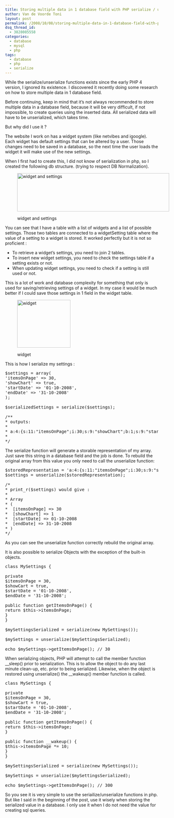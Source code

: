 ```yaml
---
title: Storing multiple data in 1 database field with PHP serialize / unserialize
author: Van de Voorde Toni
layout: post
permalink: /2008/10/08/storing-multiple-data-in-1-database-field-with-php-serialize-unserialize/
dsq_thread_id:
  - 3828085558
categories:
  - database
  - mysql
  - php
tags:
  - database
  - php
  - serialize
---
```

While the serialize/unserialize functions exists since the early PHP 4 version, I ignored its existence. I discovered it recently doing some research on how to store multiple data in 1 database field.

Before continuing, keep in mind that it&#8217;s not always recommended to store multiple data in a database field, because it will be very difficult, if not impossible, to create queries using the inserted data. All serialized data will have to be unserialized, which takes time.

But why did I use it ?

The website I work on has a widget system (like netvibes and igoogle). Each widget has default settings that can be altered by a user. Those changes need to be saved in a database, so the next time the user loads the widget it will make use of the new settings.

When I first had to create this, I did not know of serialization in php, so I created the following db structure. (trying to respect DB Normalization).<figure id="attachment_164" style="width: 500px;" class="wp-caption aligncenter">

[<img class="size-full wp-image-164" title="widget and settings" src="http://www.devexp.eu/wp-content/uploads/2008/10/serialize-widgetsettings.png" alt="widget and settings" width="500" height="126" />][1]<figcaption class="wp-caption-text">widget and settings</figcaption></figure> 

You can see that I have a table with a list of widgets and a list of possible settings. Those two tables are connected to a widgetSetting table where the value of a setting to a widget is stored. It worked perfectly but it is not so proficient :

* To retrieve a widget&#8217;s settings, you need to join 2 tables.  
* To insert new widget settings, you need to check the settings table if a setting exists or not.  
* When updating widget settings, you need to check if a setting is still used or not.

This is a lot of work and database complexity for something that only is used for saving/retrieving settings of a widget. In my case it would be much better if I could save those settings in 1 field in the widget table.<figure id="attachment_165" style="width: 175px;" class="wp-caption aligncenter">

[<img class="size-full wp-image-165" title="widget" src="http://www.devexp.eu/wp-content/uploads/2008/10/serialize-widget.png" alt="widget" width="175" height="157" />][2]<figcaption class="wp-caption-text">widget</figcaption></figure> 

This is how I serialize my settings :

<pre class="brush: php; title: ; notranslate" title="">$settings = array(
'itemsOnPage' =&gt; 30,
'showChart' =&gt; true,
'startDate' =&gt; '01-10-2008',
'endDate' =&gt; '31-10-2008'
);

$serializedSettings = serialize($settings);

/**
* outputs:
*
* a:4:{s:11:"itemsOnPage";i:30;s:9:"showChart";b:1;s:9:"startDate";s:10:"01-10-2008";s:7:"endDate";s:10:"31-10-2008";}
*
*/</pre>

The serialize function will generate a storable representation of my array.  
Just save this string in a database field and the job is done. To rebuild the original array from this value you only need to call the unserialize function:

<pre class="brush: php; title: ; notranslate" title="">$storedRepresentation = 'a:4:{s:11:"itemsOnPage";i:30;s:9:"showChart";b:1;s:9:"startDate";s:10:"01-10-2008";s:7:"endDate";s:10:"31-10-2008";}';
$settings = unserialize($storedRepresentation);

/*
* print_r($settings) would give :
*
* Array
* (
*  [itemsOnPage] =&gt; 30
*  [showChart] =&gt; 1
*  [startDate] =&gt; 01-10-2008
*  [endDate] =&gt; 31-10-2008
* )
*/</pre>

As you can see the unserialize function correctly rebuild the original array.

It is also possible to serialize Objects with the exception of the built-in objects.

<pre class="brush: php; title: ; notranslate" title="">class MySettings {

private
$itemsOnPage = 30,
$showCart = true,
$startDate = '01-10-2008',
$endDate = '31-10-2008';

public function getItemsOnPage() {
return $this-&gt;itemsOnPage;
}
}

$mySettingsSerialized = serialize(new MySettings());

$mySettings = unserialize($mySettingsSerialized);

echo $mySettings-&gt;getItemsOnPage(); // 30</pre>

When serializing objects, PHP will attempt to call the member function \_\_sleep() prior to serialization. This is to allow the object to do any last minute clean-up, etc. prior to being serialized. Likewise, when the object is restored using unserialize() the \_\_wakeup() member function is called.

<pre class="brush: php; title: ; notranslate" title="">class MySettings {

private
$itemsOnPage = 30,
$showCart = true,
$startDate = '01-10-2008',
$endDate = '31-10-2008';

public function getItemsOnPage() {
return $this-&gt;itemsOnPage;
}

public function __wakeup() {
$this-&gt;itemsOnPage *= 10;
}
}

$mySettingsSerialized = serialize(new MySettings());

$mySettings = unserialize($mySettingsSerialized);

echo $mySettings-&gt;getItemsOnPage(); // 300</pre>

So you see it is very simple to use the seriailize/unserialize functions in php. But like I said in the beginning of the post, use it wisely when storing the serialized value in a database. I only use it when I do not need the value for creating sql queries.

 [1]: http://www.devexp.eu/wp-content/uploads/2008/10/serialize-widgetsettings.png
 [2]: http://www.devexp.eu/wp-content/uploads/2008/10/serialize-widget.png